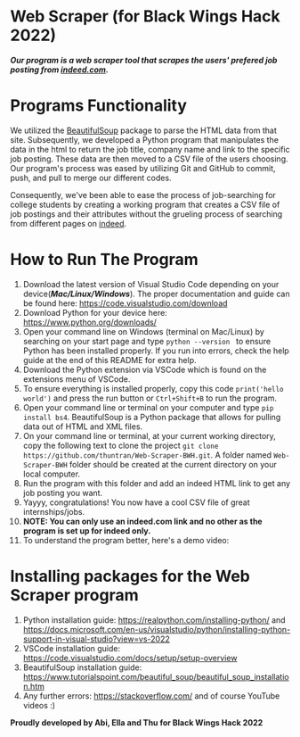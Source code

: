 # Web Scraper (for Black Wings Hack 2022)
***Our program is a web scraper tool that scrapes the users' prefered job posting from [indeed.com](https://www.indeed.com/).***

# Programs Functionality
We utilized the [BeautifulSoup](https://beautiful-soup-4.readthedocs.io/en/latest/) package to parse the HTML data from that site. Subsequently, we developed a Python program that manipulates the data in the html to return the job title, company name and link to the specific job posting.
These data are then moved to a CSV file of the users choosing.
Our program's process was eased by utilizing Git and GitHub to commit, push, and pull to merge our different codes.

Consequently, we've been able to ease the process of job-searching for college students by creating a working program that creates a CSV file of job postings and their attributes without the grueling process of searching from different pages on [indeed](https://www.indeed.com/).

# How to Run The Program
1. Download the latest version of Visual Studio Code depending on your device(***Mac/Linux/Windows***). The proper documentation and guide can be found here: https://code.visualstudio.com/download
3. Download Python for your device here: https://www.python.org/downloads/
4. Open your command line on Windows (terminal on Mac/Linux) by searching on your start page and type `python --version ` to ensure Python has been installed properly. If you run into errors, check the help guide at the end of this README for extra help.
4. Download the Python extension via VSCode which is found on the extensions menu of VSCode.
5. To ensure everything is installed properly, copy this code `print('hello world')` and press the run button or `Ctrl+Shift+B` to run the program.
6. Open your command line or terminal on your computer and type `pip install bs4`. BeautifulSoup is a Python package that allows for pulling data out of HTML and XML files.
7. On your command line or terminal, at your current working directory, copy the following text to clone the project `git clone https://github.com/thuntran/Web-Scraper-BWH.git`. A folder named `Web-Scraper-BWH` folder should be created at the current directory on your local computer.
9. Run the program with this folder and add an indeed HTML link to get any job posting you want.
10. Yayyy, congratulations! You now have a cool CSV file of great internships/jobs.
11. <strong>NOTE: You can only use an indeed.com link and no other as the program is set up for indeed only. </strong>
12. To understand the program better, here's a demo video:

# Installing packages for the Web Scraper program
1. Python installation guide: https://realpython.com/installing-python/ and https://docs.microsoft.com/en-us/visualstudio/python/installing-python-support-in-visual-studio?view=vs-2022
2. VSCode installation guide: https://code.visualstudio.com/docs/setup/setup-overview
3. BeautifulSoup installation guide: https://www.tutorialspoint.com/beautiful_soup/beautiful_soup_installation.htm
4. Any further errors: https://stackoverflow.com/ and of course YouTube videos :)

<strong>Proudly developed by Abi, Ella and Thu for Black Wings Hack 2022</strong>
